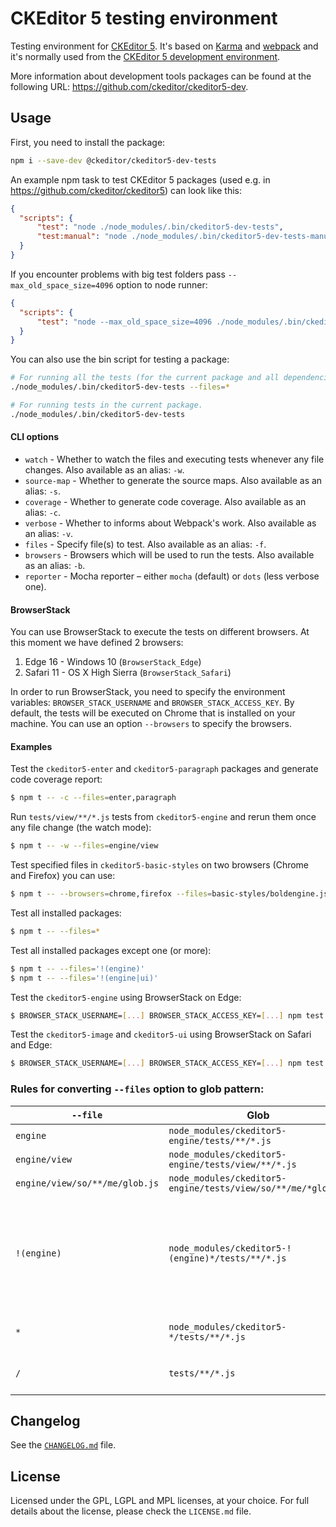 CKEditor 5 testing environment
==============================

Testing environment for [CKEditor 5](https://ckeditor.com). It's based on [Karma](https://karma-runner.github.io/) and [webpack](https://webpack.github.io/) and it's normally used from the [CKEditor 5 development environment](https://github.com/ckeditor/ckeditor5).

More information about development tools packages can be found at the following URL: <https://github.com/ckeditor/ckeditor5-dev>.

## Usage

First, you need to install the package:

```bash
npm i --save-dev @ckeditor/ckeditor5-dev-tests
```

An example npm task to test CKEditor 5 packages (used e.g. in https://github.com/ckeditor/ckeditor5) can look like this:

```json
{
  "scripts": {
      "test": "node ./node_modules/.bin/ckeditor5-dev-tests",
      "test:manual": "node ./node_modules/.bin/ckeditor5-dev-tests-manual"
  }
}
```

If you encounter problems with big test folders pass `--max_old_space_size=4096` option to node runner:

```json
{
  "scripts": {
      "test": "node --max_old_space_size=4096 ./node_modules/.bin/ckeditor5-dev-tests"
  }
}
```

You can also use the bin script for testing a package:

```bash
# For running all the tests (for the current package and all dependencies).
./node_modules/.bin/ckeditor5-dev-tests --files=*

# For running tests in the current package.
./node_modules/.bin/ckeditor5-dev-tests
```

#### CLI options

* `watch` - Whether to watch the files and executing tests whenever any file changes. Also available as an alias: `-w`.
* `source-map` - Whether to generate the source maps. Also available as an alias: `-s`.
* `coverage` - Whether to generate code coverage. Also available as an alias: `-c`.
* `verbose` - Whether to informs about Webpack's work. Also available as an alias: `-v`.
* `files` - Specify file(s) to test. Also available as an alias: `-f`.
* `browsers` - Browsers which will be used to run the tests. Also available as an alias: `-b`.
* `reporter` - Mocha reporter – either `mocha` (default) or `dots` (less verbose one).

#### BrowserStack

You can use BrowserStack to execute the tests on different browsers. At this moment we have defined 2 browsers:

1. Edge 16 - Windows 10 (`BrowserStack_Edge`)
1. Safari 11 - OS X High Sierra (`BrowserStack_Safari`)

In order to run BrowserStack, you need to specify the environment variables: `BROWSER_STACK_USERNAME` and `BROWSER_STACK_ACCESS_KEY`.
By default, the tests will be executed on Chrome that is installed on your machine. You can use an option `--browsers` to specify the browsers.

#### Examples

Test the `ckeditor5-enter` and `ckeditor5-paragraph` packages and generate code coverage report:

```bash
$ npm t -- -c --files=enter,paragraph
```

Run `tests/view/**/*.js` tests from `ckeditor5-engine` and rerun them once any file change (the watch mode):

```bash
$ npm t -- -w --files=engine/view
```

Test specified files in `ckeditor5-basic-styles` on two browsers (Chrome and Firefox) you can use:

```bash
$ npm t -- --browsers=chrome,firefox --files=basic-styles/boldengine.js,basic-styles/italicengine.js
```

Test all installed packages:

```bash
$ npm t -- --files=*
```

Test all installed packages except one (or more):

```bash
$ npm t -- --files='!(engine)'
$ npm t -- --files='!(engine|ui)'
```

Test the `ckeditor5-engine` using BrowserStack on Edge:

```bash
$ BROWSER_STACK_USERNAME=[...] BROWSER_STACK_ACCESS_KEY=[...] npm test -- --files engine --browsers=BrowserStack_Edge
```

Test the `ckeditor5-image` and `ckeditor5-ui` using BrowserStack on Safari and Edge:

```bash
$ BROWSER_STACK_USERNAME=[...] BROWSER_STACK_ACCESS_KEY=[...] npm test -- --files image,ui --browsers=BrowserStack_Safari,BrowserStack_Edge
```

### Rules for converting `--files` option to glob pattern:

| `--file` | Glob | Description |
|----------|------|-------------|
| `engine` | `node_modules/ckeditor5-engine/tests/**/*.js` | |
| `engine/view` | `node_modules/ckeditor5-engine/tests/view/**/*.js` | |
| `engine/view/so/**/me/glob.js` | `node_modules/ckeditor5-engine/tests/view/so/**/me/*glob.js` | |
| `!(engine)` | `node_modules/ckeditor5-!(engine)*/tests/**/*.js` | all tests except of given package(s) – works with multiple names `!(engine|ui|utils)` |
| `*` | `node_modules/ckeditor5-*/tests/**/*.js` | all installed package's tests |
| `/` | `tests/**/*.js` | current package's tests only |

## Changelog

See the [`CHANGELOG.md`](https://github.com/ckeditor/ckeditor5-dev/blob/master/packages/ckeditor5-dev-tests/CHANGELOG.md) file.

## License

Licensed under the GPL, LGPL and MPL licenses, at your choice. For full details about the license, please check the `LICENSE.md` file.
